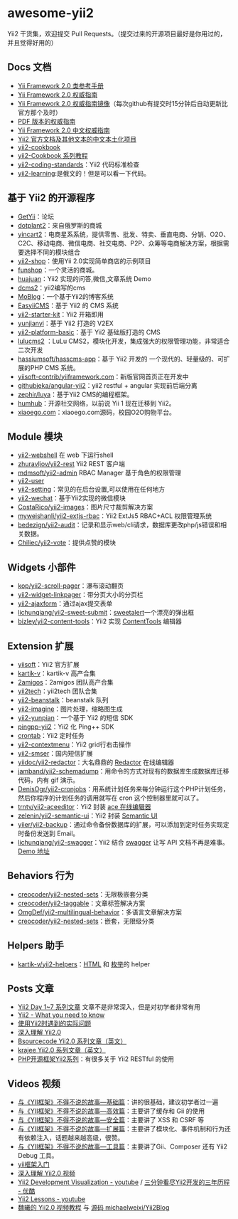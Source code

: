 awesome-yii2
================
Yii2 干货集，欢迎提交 Pull Requests。（提交过来的开源项目最好是你用过的，并且觉得好用的）


## Docs 文档

- [Yii Framework 2.0 类参考手册](http://www.yiiframework.com/doc-2.0/index.html)
- [Yii Framework 2.0 权威指南](http://www.yiiframework.com/doc-2.0/guide-index.html)
- [Yii Framework 2.0 权威指南镜像](http://stuff.cebe.cc/yii2docs/)（每次github有提交时15分钟后自动更新比官方那个及时）
- [PDF 版本的权威指南](http://stuff.cebe.cc/yii2-guide.pdf)
- [Yii Framework 2.0 中文权威指南 ](https://github.com/yiisoft/yii2/tree/master/docs/guide-zh-CN)
- [Yii2 官方文档及其他文本的中文本土化项目](https://github.com/yii2-chinesization/yii2-zh-cn)
- [yii2-cookbook](https://github.com/samdark/yii2-cookbook)
- [yii2-Cookbook 系列教程](http://www.tutorial-zoo.com/yii-2)
- [yii2-coding-standards](https://github.com/yiisoft/yii2-coding-standards)：Yii2 代码标准检查
- [yii2-learning](http://dixonsatit.github.io/yii2-learning/):是俄文的！但是可以看一下代码。


## 基于 Yii2 的开源程序

- [GetYii](https://github.com/iiyii/getyii)：论坛
- [dotplant2](https://github.com/DevGroup-ru/dotplant2)：来自俄罗斯的商城
- [yincart2](https://github.com/yincart2/galaxy)：电商星系系统，提供零售、批发、特卖、垂直电商、分销、O2O、C2C、移动电商、微信电商、社交电商、P2P、众筹等电商解决方案，根据需要选择不同的模块组合
- [yii2-shop](https://github.com/samdark/yii2-shop)：使用Yii 2.0实现简单商店的示例项目
- [funshop](https://github.com/funson86/funshop)：一个灵活的商城。
- [huajuan](https://github.com/callmez/huajuan)：Yii2 实现的问答,微信,文章系统 Demo
- [dcms2](https://github.com/djfly/dcms2)：yii2编写的cms
- [MoBlog](https://github.com/mojifan/MoBlog)：一个基于Yii2的博客系统
- [EasyiiCMS](https://github.com/noumo/easyii)：基于 Yii2 的 CMS 系统
- [yii2-starter-kit](https://github.com/trntv/yii2-starter-kit)：Yii2 开箱即用
- [yunjianyi](https://github.com/chonder/yunjianyi)：基于 Yii2 打造的 V2EX
- [yii2-platform-basic](https://github.com/gromver/yii2-platform-basic)：基于 Yii2  基础版打造的 CMS
- [lulucms2](https://github.com/yiifans/lulucms2) ：LuLu CMS2，模块化开发，集成强大的权限管理功能，非常适合二次开发
- [hassiumsoft/hasscms-app](https://github.com/hassiumsoft/hasscms-app)：基于 Yii2 开发的 一个现代的、轻量级的、可扩展的PHP CMS 系统。
- [yiisoft-contrib/yiiframework.com](https://github.com/yiisoft-contrib/yiiframework.com)：新版官网首页正在开发中
- [githubjeka/angular-yii2](https://github.com/githubjeka/angular-yii2)：yii2 restful + angular 实现前后端分离
- [zephir/luya](https://github.com/zephir/luya)：基于Yii2 CMS的编程框架。
- [humhub](https://github.com/humhub/humhub)：开源社交网络，以前说 Yii 1 现在迁移到 Yii2。
- [xiaoego.com](https://github.com/daixianceng/xiaoego.com)：xiaoego.com源码，校园O2O购物平台。

## Module 模块

- [yii2-webshell](https://github.com/samdark/yii2-webshell) 在 web 下运行shell
- [zhuravljov/yii2-rest](https://github.com/zhuravljov/yii2-rest) Yii2 REST 客户端
- [mdmsoft/yii2-admin](https://github.com/mdmsoft/yii2-admin) RBAC Manager 基于角色的权限管理
- [yii2-user](https://github.com/dektrium/yii2-user)
- [yii2-setting](https://github.com/funson86/yii2-setting)：常见的在后台设置,可以使用在任何地方
- [yii2-wechat](https://github.com/callmez/yii2-wechat)：基于Yii2实现的微信模块
- [CostaRico/yii2-images](https://github.com/CostaRico/yii2-images)：图片尺寸裁剪解决方案
- [myweishanli/yii2-extjs-rbac](https://github.com/myweishanli/yii2-extjs-rbac)：Yii2 ExtJs5 RBAC+ACL 权限管理系统
- [bedezign/yii2-audit](https://github.com/bedezign/yii2-audit)：记录和显示web/cli请求，数据库更改php/js错误和相关数据。
- [Chiliec/yii2-vote](https://github.com/Chiliec/yii2-vote)：提供点赞的模块


## Widgets 小部件

- [kop/yii2-scroll-pager](https://github.com/kop/yii2-scroll-pager)：瀑布滚动翻页
- [yii2-widget-linkpager](https://github.com/liyunfang/yii2-widget-linkpager)：带分页大小的分页栏
- [yii2-ajaxform](https://github.com/lichunqiang/yii2-ajaxform)：通过ajax提交表单
- [lichunqiang/yii2-sweet-submit](https://github.com/lichunqiang/yii2-sweet-submit)：[sweetalert](https://github.com/t4t5/sweetalert)一个漂亮的弹出框
- [bizley/yii2-content-tools](https://github.com/bizley/yii2-content-tools)：Yii2 实现 [ContentTools](http://getcontenttools.com/) 编辑器


## Extension 扩展

- [yiisoft](https://github.com/yiisoft)：Yii2 官方扩展
- [kartik-v](http://demos.krajee.com/)：kartik-v 高产合集
- [2amigos](http://yiiwheels.com/)：2amigos 团队高产合集
- [yii2tech](https://github.com/yii2tech)：yii2tech 团队合集
- [yii2-beanstalk](https://github.com/udokmeci/yii2-beanstalk)：beanstalk 队列
- [yii2-imagine](https://github.com/yiisoft/yii2-imagine)：图片处理，缩略图生成
- [yii2-yunpian](https://github.com/dcb9/yii2-yunpian)：一个基于 Yii2 的短信 SDK
- [pingpp-yii2](https://github.com/idarex/pingpp-yii2)：Yii2 化 Ping++ SDK
- [crontab](https://github.com/yii2tech/crontab)：Yii2 定时任务
- [yii2-contextmenu](https://github.com/liyunfang/yii2-contextmenu)：Yii2 grid行右击操作
- [yii2-smser](https://github.com/daixianceng/yii2-smser)：国内短信扩展
- [yiidoc/yii2-redactor](https://github.com/yiidoc/yii2-redactor)：大名鼎鼎的 [Redactor](http://imperavi.com/redactor/) 在线编辑器
- [jamband/yii2-schemadump](https://github.com/jamband/yii2-schemadump)：用命令的方式对现有的数据库生成数据库迁移代码，内有 gif 演示。
- [DenisOgr/yii2-cronjobs](https://github.com/DenisOgr/yii2-cronjobs)：用系统计划任务来每分钟运行这个PHP计划任务，然后你程序的计划任务的调用就写在 cron 这个控制器里就可以了。
- [trntv/yii2-aceeditor](https://github.com/trntv/yii2-aceeditor)：Yii2 封装 [ace 在线编辑器](https://ace.c9.io/)
- [zelenin/yii2-semantic-ui](https://github.com/zelenin/yii2-semantic-ui)：Yii2 封装 [Semantic UI](http://semantic-ui.com/)
- [yiier/yii2-backup](https://github.com/yiier/yii2-backup)：通过命令备份数据库的扩展，可以添加到定时任务实现定时备份发送到 Email。
- [lichunqiang/yii2-swagger](https://github.com/lichunqiang/yii2-swagger)：Yii2 结合 [swagger](http://swagger.io/) 让写 API 文档不再是难事。[Demo 地址](https://github.com/lichunqiang/yii2-swagger-demo)

## Behaviors 行为

- [creocoder/yii2-nested-sets](https://github.com/creocoder/yii2-nested-sets)：无限极嵌套分类
- [creocoder/yii2-taggable](https://github.com/creocoder/yii2-taggable)：文章标签解决方案
- [OmgDef/yii2-multilingual-behavior](https://github.com/OmgDef/yii2-multilingual-behavior)：多语言文章解决方案
- [creocoder/yii2-nested-sets](https://github.com/creocoder/yii2-nested-sets)：嵌套，无限级分类

## Helpers 助手

- [kartik-v/yii2-helpers](https://github.com/kartik-v/yii2-helpers)：[HTML](http://demos.krajee.com/helper-functions/html) 和 [枚举](http://demos.krajee.com/helper-functions/enum)的 helper

## Posts 文章

- [Yii2 Day 1~7 系列文章](http://my.oschina.net/u/248080/blog?catalog=3273266) 文章不是非常深入，但是对初学者非常有用
- [Yii2 - What you need to know](http://blog.hashsolutions.in/technology/yii2-need-know/)
- [使用Yii2时遇到的实际问题](http://segmentfault.com/a/1190000002428574)
- [深入理解 Yii2.0](http://www.digpage.com/)
- [Bsourcecode Yii2.0 系列文章（英文）](http://www.bsourcecode.com/yiiframework2/)
- [krajee Yii2.0 系列文章（英文）](http://webtips.krajee.com/tag/yii/)
- [PHP开源框架Yii2系列](http://www.cnblogs.com/ganiks/tag/yii2/)：有很多关于 Yii2 RESTful 的使用


## Videos 视频

- [与《YII框架》不得不说的故事—基础篇](http://www.imooc.com/view/404)：讲的很基础，建议初学者过一遍
- [与《YII框架》不得不说的故事—高效篇](http://www.imooc.com/view/440)：主要讲了缓存和 Gii 的使用
- [与《YII框架》不得不说的故事—安全篇](http://www.imooc.com/learn/467)：主要讲了 XSS 和 CSRF 等
- [与《YII框架》不得不说的故事—扩展篇](http://www.imooc.com/learn/491)：主要讲了模块化、事件机制和行为还有依赖注入，话题越来越高级，很赞。
- [与《YII框架》不得不说的故事—工具篇](http://www.imooc.com/learn/520)：主要讲了Gii、Composer 还有 Yii2 Debug 工具。
- [yii框架入门](http://www.maiziedu.com/course/php/317-3140/)
- [深入理解 Yii2.0 视频](http://v.youku.com/v_show/id_XODY4NDQ5NzA0.html?f=23331432&from=y1.7-1.3)
- [Yii2 Development Visualization - youtube](https://www.youtube.com/watch?v=NMjA5N7kbEQ&feature=youtu.be) / [三分钟看尽Yii2开发的三年历程 - 优酷](http://v.youku.com/v_show/id_XODA4NTIyNjYw.html?from=y1.2-1-87.3.3-1.1-1-1-2)
- [Yii2 Lessons - youtube](https://www.youtube.com/playlist?list=PLRd0zhQj3CBmusDbBzFgg3H20VxLx2mkF)
- [魏曦的 Yii2.0 视频教程](http://i.youku.com/weixistyle) 与 [源码 michaelweixi/Yii2Blog](https://github.com/michaelweixi/Yii2Blog)
